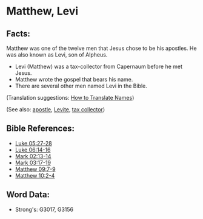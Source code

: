 # Matthew, Levi #

## Facts: ##

Matthew was one of the twelve men that Jesus chose to be his apostles. He was also known as Levi, son of Alpheus.

* Levi (Matthew) was a tax-collector from Capernaum before he met Jesus.
* Matthew wrote the gospel that bears his name.
* There are several other men named Levi in the Bible.

(Translation suggestions: [How to Translate Names](rc://en/ta/man/translate/translate-names))

(See also: [apostle](../kt/apostle.md), [Levite](../names/levite.md), [tax collector](../other/tax.md))

## Bible References: ##

* [Luke 05:27-28](rc://en/tn/help/luk/05/27)
* [Luke 06:14-16](rc://en/tn/help/luk/06/14)
* [Mark 02:13-14](rc://en/tn/help/mrk/02/13)
* [Mark 03:17-19](rc://en/tn/help/mrk/03/17)
* [Matthew 09:7-9](rc://en/tn/help/mat/09/07)
* [Matthew 10:2-4](rc://en/tn/help/mat/10/02)

## Word Data: ##

* Strong's: G3017, G3156
